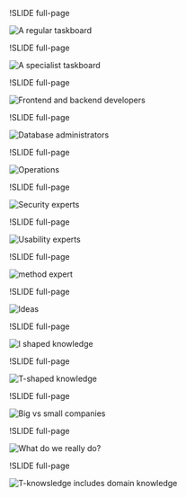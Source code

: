 !SLIDE full-page 

![A regular taskboard](regular_taskboard.svg)

!SLIDE full-page 

![A specialist taskboard](specialist_taskboard.svg)

!SLIDE full-page 

![Frontend and backend developers](frontend_dev.svg)

!SLIDE full-page 

![Database administrators](databaseadmin.svg)

!SLIDE full-page 

![Operations](operations.svg)

!SLIDE full-page 

![Security experts](securityexpert.svg)

!SLIDE full-page 

![Usability experts](usability.svg)

!SLIDE full-page 

![method expert](methodexpert.svg)

!SLIDE full-page 

![Ideas](ideas.svg)

!SLIDE full-page 

![I shaped knowledge](iknowledge.svg)

!SLIDE full-page 

![T-shaped knowledge](tknowledge.svg)

!SLIDE full-page 

![Big vs small companies](experts_in_big_companies.svg)

!SLIDE full-page 

![What do we really do?](what_really_do.svg)

!SLIDE full-page 

![T-knowsledge includes domain knowledge](tknowledge2.svg)
